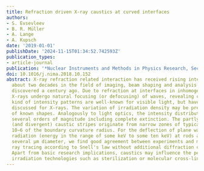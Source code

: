 ```yaml
---
title: Refraction driven X-ray caustics at curved interfaces
authors:
- S. Evsevleev
- B. R. Müller
- A. Lange
- A. Kupsch
date: '2019-01-01'
publishDate: '2024-11-15T01:34:52.742593Z'
publication_types:
- article-journal
publication: '*Nuclear Instruments and Methods in Physics Research, Section A*'
doi: 10.1016/j.nima.2018.10.152
abstract: X-ray refraction related interaction has received rising interest since
  about two decades in the field of imaging, beam shaping and analysis although being
  discovered a century ago. Due to refraction at interfaces in inhomogeneous media
  X-rays undergo natural focusing (or defocusing) of waves, revealing caustics. Such
  kind of intensity patterns are well-known for visible light, but have been sparsely
  discussed for X-rays. The variation of irradiation density may be predicted in case
  of known shapes. Analogously to light optics, the intensity distributions cover
  several orders of magnitude including complete extinction. The partly convergent
  (and divergent) caustic stripes originate from narrow zones of typical size of some
  10−6 of the boundary curvature radius. For the deflection of plane wave synchrotron
  radiation (energy in the range of some keV to some ten keV) at rods and tubes of
  several μm diameter, we find good agreement between experiments and modeling by
  ray tracing according to Snell's law without additional diffraction contributions.
  Apart from basic research implications, caustics may influence the performance of
  irradiation technologies such as sterilization or molecular cross-linking.
---
```

